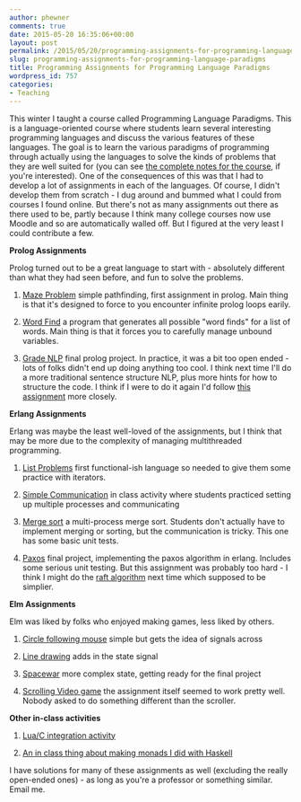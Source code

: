 ```yaml
---
author: phewner
comments: true
date: 2015-05-20 16:35:06+00:00
layout: post
permalink: /2015/05/20/programming-assignments-for-programming-language-paradigms/
slug: programming-assignments-for-programming-language-paradigms
title: Programming Assignments for Programming Language Paradigms
wordpress_id: 757
categories:
- Teaching
---
```


This winter I taught a course called Programming Language Paradigms.  This is a language-oriented course where students learn several interesting programming languages and discuss the various features of these languages.  The goal is to learn the various paradigms of programming through actually using the languages to solve the kinds of problems that they are well suited for (you can see [the complete notes for the course](http://files.hewner.com/2014-2015/csse403/ClassOutline.html), if you're interested).  One of the consequences of this was that I had to develop a lot of assignments in each of the languages.  Of course, I didn't develop them from scratch - I dug around and bummed what I could from courses I found online.  But there's not as many assignments out there as there used to be, partly because I think many college courses now use Moodle and so are automatically walled off.  But I figured at the very least I could contribute a few.

**Prolog Assignments**

Prolog turned out to be a great language to start with - absolutely different than what they had seen before, and fun to solve the problems.




	
  1. [Maze Problem](http://files.hewner.com/2014-2015/csse403/HomeworkCode/PrologPathFinder/mazeProblem.pl) simple pathfinding, first assignment in prolog.  Main thing is that it's designed to force to you encounter infinite prolog loops earily.
	
  2. [Word Find](http://files.hewner.com/2014-2015/csse403/HomeworkCode/PrologWordFind/prologWordFind.pl) a program that generates all possible "word finds" for a list of words.  Main thing is that it forces you to carefully manage unbound variables.
	
  3. [Grade NLP](http://files.hewner.com/2014-2015/csse403/HomeworkCode/PrologGradeNLP/PrologGradeNLP.pl) final prolog project.  In practice, it was a bit too open ended - lots of folks didn't end up doing anything too cool.  I think next time I'll do a more traditional sentence structure NLP, plus more hints for how to structure the code.  I think if I were to do it again I'd follow [this assignment](https://www.cs.rochester.edu/~brown/173/exercises/logic/prolog/NLtoFOL/LogicTrans.html) more closely.



**Erlang Assignments**

Erlang was maybe the least well-loved of the assignments, but I think that may be more due to the complexity of managing multithreaded programming.




	
  1. [List Problems](http://files.hewner.com/2014-2015/csse403/HomeworkCode/ErlangListProbs/list_probs.erl) first functional-ish language so needed to give them some practice with iterators.

	
  2. [Simple Communication](http://files.hewner.com/2014-2015/csse403/HomeworkCode/ErlangSimpleCommunication/solveme.erl) in class activity where students practiced setting up multiple processes and communicating 

	
  3. [Merge sort](http://files.hewner.com/2014-2015/csse403/HomeworkCode/ErlangMergeSort/mergesort.erl) a multi-process merge sort.  Students don't actually have to implement merging or sorting, but the communication is tricky.  This one has some basic unit tests.

	
  4. [Paxos](http://files.hewner.com/2014-2015/csse403/HomeworkCode/ErlangPaxos/paxos.erl) final project, implementing the paxos algorithm in erlang.  Includes some serious unit testing.  But this assignment was probably too hard - I think I might do the [raft algorithm](https://raftconsensus.github.io/) next time which supposed to be simplier.



**Elm Assignments**

Elm was liked by folks who enjoyed making games, less liked by others.




	
  1. [Circle following mouse](http://files.hewner.com/2014-2015/csse403/HomeworkCode/ElmMouseCircle/MouseCircle.elm) simple but gets the idea of signals across

	
  2. [Line drawing](http://files.hewner.com/2014-2015/csse403/HomeworkCode/ElmLineDrawing/LineDrawing.elm) adds in the state signal

	
  3. [Spacewar](http://files.hewner.com/2014-2015/csse403/HomeworkCode/ElmSpaceWar/spacewar.elm) more complex state, getting ready for the final project

	
  4. [Scrolling Video game](http://files.hewner.com/2014-2015/csse403/HomeworkCode/ElmVideoGame/game.elm) the assignment itself seemed to work pretty well.  Nobody asked to do something different than the scroller.



**Other in-class activities**




	
  1. [Lua/C integration activity](http://files.hewner.com/2014-2015/csse403/HomeworkCode/ElmVideoGame/game.elm)

	
  2. [An in class thing about making monads I did with Haskell](http://files.hewner.com/2014-2015/csse403/ClassOutline.html#sec-18-1)



I have solutions for many of these assignments as well (excluding the really open-ended ones) - as long as you're a professor or something similar.  Email me.

